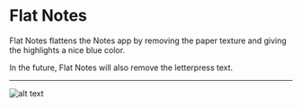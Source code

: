 Flat Notes
===

Flat Notes flattens the Notes app by removing the paper texture and giving the highlights a nice blue color.

In the future, Flat Notes will also remove the letterpress text.

--------------------------

![alt text](http://harlanhaskins.com/images/flatnotes.png)
